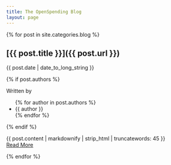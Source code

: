 ```yaml
---
title: The OpenSpending Blog
layout: page
---
```


{% for post in site.categories.blog %}

## [{{ post.title }}]({{ post.url }})

{{ post.date | date_to_long_string }}

{% if post.authors %}
<div class="author">Written by
  <ul>
    {% for author in post.authors %}
    <li>{{ author }}</li>
    {% endfor %}
  </ul>
</div>
{% endif %}

{{ post.content | markdownify | strip_html | truncatewords: 45 }}
<br>
<a class="post-link" href="{{ post.url }}">Read More</a>

{% endfor %}
